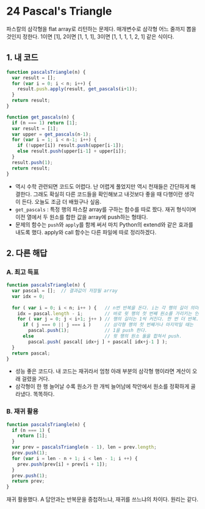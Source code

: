 # 24 Pascal's Triangle

파스칼의 삼각형을 flat array로 리턴하는 문제다. 매개변수로 삼각형 어느 줄까지 뽑을 것인지 정한다. 1이면 [1], 2이면 [1, 1, 1], 3이면 [1, 1, 1, 1, 2, 1] 같은 식이다.

## 1. 내 코드

```js
function pascalsTriangle(n) {
  var result = [];
  for (var i = 0; i < n; i++) {
    result.push.apply(result, get_pascals(i+1));
  }
  return result;
}

function get_pascals(n) {
  if (n === 1) return [1];
  var result = [1];
  var upper = get_pascals(n-1);
  for (var i = 1; i < n-1; i++) {
    if (!upper[i]) result.push(upper[i-1]);
    else result.push(upper[i-1] + upper[i]);
  }
  result.push(1);
  return result;
}
```

- 역시 수학 관련되면 코드도 어렵다. 난 어렵게 풀었지만 역시 천재들은 간단하게 해결한다. 그래도 확실히 다른 코드들을 확인해보고 내것보다 좋을 때 다행이란 생각이 든다. 오늘도 조금 더 배웠구나 싶음.
- `get_pascals` : 특정 행의 파스칼 array를 구하는 함수를 따로 짰다. 재귀 형식이며 이전 열에서 두 원소를 합한 값을 array에 push하는 형태다.
- 문제의 함수는 `push`와 `apply`를 함께 써서 마치 Python의 extend와 같은 효과를 내도록 했다. apply와 call 함수는 다른 파일에 따로 정리하겠다.

## 2. 다른 해답

### A. 최고 득표

```js
function pascalsTriangle(n) {
  var pascal = [];  // 결과값이 저장될 array
  var idx = 0;
  
  for ( var i = 0; i < n; i++ ) {   // n번 반복을 돈다. i는 각 행의 길이 의미.
    idx = pascal.length - i;        // 바로 윗 행의 첫 번째 원소를 가리키는 인덱스
    for ( var j = 0; j < i+1; j++ ) // 행의 길이는 1씩 커진다. 한 번 더 반복.
      if ( j === 0 || j === i )     // 삼각형 행의 첫 번째거나 마지막일 때는
        pascal.push(1);             // 1을 push 한다.
      else                          // 윗 행의 원소 둘을 합쳐서 push.
        pascal.push( pascal[ idx+j ] + pascal[ idx+j-1 ] );
  }
  return pascal;
}
```

- 성능 좋은 코드다. 내 코드는 재귀라서 엄청 아래 부분의 삼각형 행이라면 계산이 오래 걸렸을 거다.
- 삼각형이 한 행 늘어날 수록 원소가 한 개씩 늘어남에 착안에서 원소를 정확하게 골라냈다. 똑똑하다.

### B. 재귀 활용

```js
function pascalsTriangle(n) {
  if (n === 1) {
    return [1];
  }
  var prev = pascalsTriangle(n - 1), len = prev.length;
  prev.push(1);
  for (var i = len - n + 1; i < len - 1; i ++) {
    prev.push(prev[i] + prev[i + 1]);
  }
  prev.push(1);
  return prev;
}
```

재귀 활용했다. A 답안과는 반복문을 중첩하느냐, 재귀를 쓰느냐의 차이다. 원리는 같다.
